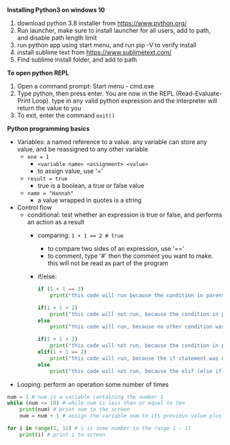 **Installing Python3 on windows 10**
1.  download python 3.8 installer from https://www.python.org/
2.  Run launcher, make sure to install launcher for all users, add to path, and disable path length limit
3.  run python app using start menu, and run pip -V to verify install
4.  install sublime text from https://www.sublimetext.com/
5.  Find sublime install folder, and add to path

**To open python REPL**
1. Open a command prompt: Start menu - cmd.exe
2. Type python, then press enter. You are now in the REPL (Read-Evaluate-Print Loop). type in any valid python expression and the interpreter will return the value to you
3. To exit, enter the command `exit()`

**Python programming basics**
 - Variables: a named reference to a value. any variable can store any value, and be reassigned to any other variable
	- `one = 1`
		- `<variable name> <assignment> <value>`
		- to assign value, use '='
	- `result = true`
		- true is a boolean, a true or false value
	- `name = "Hannah"`
		- a value wrapped in quotes is a string
- Control flow
	- conditional: test whether an expression is true or false, and performs an action as a result
		- comparing: `1 + 1 == 2 # true` 
			- to compare two sides of an expression, use '=='
			- to comment, type '#' then the comment you want to make. this will not be read as part of the program
		- if/else:

	        ```python
	        if (1 + 1 == 2)
		        print("this code will run because the condition in parentheses is true")
	        ```
			```python
			if(1 + 1 > 2)
				print("this code will not run, because the condition in parentheses is false")
			else
				print("this code will run, because no other condition was met")
			```
			```python
			if(1 + 1 > 2)
				print("this code will not run, because the condition in parentheses is false")
			elif(1 + 1 == 2)
				print("this code will run, because the if statement was not true")
			else
				print("this code will not run, because the elif (else if) statement was true")
			```
- Looping: perform an operation some number of times

```python
num = 1 # num is a variable containing the number 1
while (num <= 10) # while num is less than or equal to ten
	print(num) # print num to the screen
	num = num + 1 # assign the variable num to its previous value plus one
```  
```python
for i in range(1, 11) # i is some number in the range 1 - 11
	print(i) # print i to screen
```
